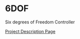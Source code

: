 # 6DOF
Six degrees of Freedom Controller

[Project Description Page](https://n.ethz.ch/~spfeiler/Projects/6DOF/index.html)
